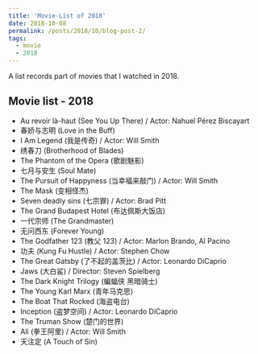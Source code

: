```yaml
---
title: 'Movie-List of 2018'
date: 2018-10-08
permalink: /posts/2018/10/blog-post-2/
tags:
  - movie
  - 2018
---
```


A list records part of movies that I watched in 2018.

## Movie list - 2018
- Au revoir là-haut (See You Up There) / Actor: Nahuel Pérez Biscayart
- 春娇与志明 (Love in the Buff)
- I Am Legend (我是传奇) / Actor: Will Smith
- 绣春刀 (Brotherhood of Blades)
- The Phantom of the Opera (歌剧魅影) 
- 七月与安生 (Soul Mate)
- The Pursuit of Happyness (当幸福来敲门) / Actor: Will Smith
- The Mask (变相怪杰)
- Seven deadly sins (七宗罪) / Actor: Brad Pitt
- The Grand Budapest Hotel (布达佩斯大饭店)
- 一代宗师 (The Grandmaster)
- 无问西东 (Forever Young)
- The Godfather 123 (教父 123) / Actor: Marlon Brando, Al Pacino
- 功夫 (Kung Fu Hustle) / Actor: Stephen Chow
- The Great Gatsby (了不起的盖茨比) / Actor: Leonardo DiCaprio
- Jaws (大白鲨) / Director: Steven Spielberg
- The Dark Knight Trilogy (蝙蝠侠 黑暗骑士)
- The Young Karl Marx (青年马克思)
- The Boat That Rocked (海盗电台)
- Inception (盗梦空间) / Actor: Leonardo DiCaprio
- The Truman Show (楚门的世界)
- Ali (拳王阿里) / Actor: Will Smith
- 天注定 (A Touch of Sin)

